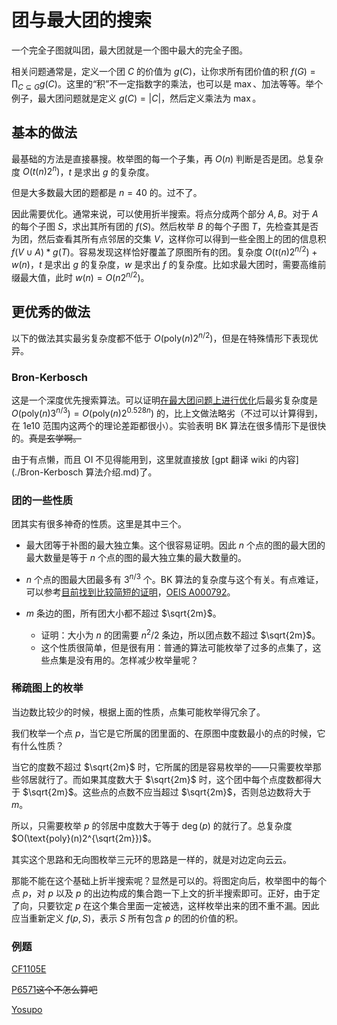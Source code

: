 # 团与最大团的搜索

一个完全子图就叫团，最大团就是一个图中最大的完全子图。

相关问题通常是，定义一个团 $C$ 的价值为 $g(C)$，让你求所有团价值的积 $f(G) = \prod_{C\subseteq G} g(C)$。这里的“积”不一定指数字的乘法，也可以是 $\max$、加法等等。举个例子，最大团问题就是定义 $g(C) = |C|$，然后定义乘法为 $\max$。

## 基本的做法

最基础的方法是直接暴搜。枚举图的每一个子集，再 $O(n)$ 判断是否是团。总复杂度 $O(t(n)2^n)$，$t$ 是求出 $g$  的复杂度。

但是大多数最大团的题都是 $n=40$ 的。过不了。

因此需要优化。通常来说，可以使用折半搜索。将点分成两个部分 $A, B$。对于 $A$ 的每个子图 $S$，求出其所有团的 $f(S)$。然后枚举 $B$ 的每个子图 $T$，先检查其是否为团，然后查看其所有点邻居的交集 $V$，这样你可以得到一些全图上的团的信息积 $f(V\cup A) * g(T)$。容易发现这样恰好覆盖了原图所有的团。复杂度 $O(t(n)2^{n/2}) + w(n)$，$t$ 是求出 $g$ 的复杂度，$w$ 是求出 $f$ 的复杂度。比如求最大团时，需要高维前缀最大值，此时 $w(n) = O(n2^{n/2})$。

## 更优秀的做法

以下的做法其实最劣复杂度都不低于 $O(\text{poly}(n)2^{n/2})$，但是在特殊情形下表现优异。

### Bron-Kerbosch

这是一个深度优先搜索算法。可以证明[在最大团问题上进行优化](https://www.sciencedirect.com/science/article/pii/S0304397506003586?via%3Dihub)后最劣复杂度是 $O(\text{poly}(n)3^{n/3}) = O(\text{poly}(n)2^{0.528n})$ 的，比上文做法略劣（不过可以计算得到，在 1e10 范围内这两个的理论差距都很小）。实验表明 BK 算法在很多情形下是很快的。~~真是玄学啊。~~

由于有点懒，而且 OI 不见得能用到，这里就直接放 [gpt 翻译 wiki 的内容](./Bron-Kerbosch 算法介绍.md)了。

### 团的一些性质

团其实有很多神奇的性质。这里是其中三个。

+ 最大团等于补图的最大独立集。这个很容易证明。因此 $n$ 个点的图的最大团的最大数量是等于 $n$ 个点的图的最大独立集的最大数量的。

+ $n$ 个点的图最大团最多有 $3^{n / 3}$ 个。BK 算法的复杂度与这个有关。有点难证，可以参考[目前找到比较简短的证明](http://arxiv.org/pdf/1104.1243)，[OEIS A000792](https://oeis.org/A000792)。

+ $m$ 条边的图，所有团大小都不超过 $\sqrt{2m}$。
  + 证明：大小为 $n$ 的团需要 $n^2/2$ 条边，所以团点数不超过 $\sqrt{2m}$。
  + 这个性质很简单，但是很有用：普通的算法可能枚举了过多的点集了，这些点集是没有用的。怎样减少枚举量呢？

### 稀疏图上的枚举

当边数比较少的时候，根据上面的性质，点集可能枚举得冗余了。

我们枚举一个点 $p$，当它是它所属的团里面的、在原图中度数最小的点的时候，它有什么性质？

当它的度数不超过 $\sqrt{2m}$ 时，它所属的团是容易枚举的——只需要枚举那些邻居就行了。而如果其度数大于 $\sqrt{2m}$ 时，这个团中每个点度数都得大于 $\sqrt{2m}$。这些点的点数不应当超过 $\sqrt{2m}$，否则总边数将大于 $m$。

所以，只需要枚举 $p$ 的邻居中度数大于等于 $\deg(p)$ 的就行了。总复杂度 $O(\text{poly}(n)2^{\sqrt{2m}})$。

其实这个思路和无向图枚举三元环的思路是一样的，就是对边定向云云。

那能不能在这个基础上折半搜索呢？显然是可以的。将图定向后，枚举图中的每个点 $p$，对 $p$ 以及 $p$ 的出边构成的集合跑一下上文的折半搜索即可。正好，由于定了向，只要钦定 $p$ 在这个集合里面一定被选，这样枚举出来的团不重不漏。因此应当重新定义 $f(p, S)$，表示 $S$ 所有包含 $p$ 的团的价值的积。

### 例题

[CF1105E](https://codeforces.com/contest/1105/problem/E)

[P6571](https://www.luogu.com.cn/problem/P6571)~~这个不怎么算吧~~

[Yosupo](https://judge.yosupo.jp/problem/enumerate_cliques)
